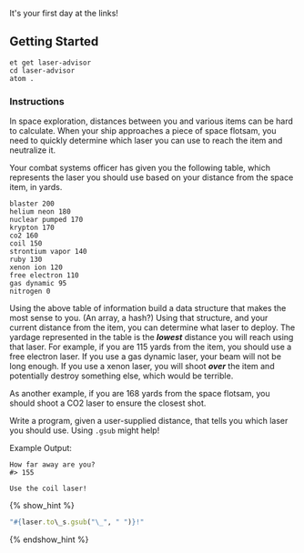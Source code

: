 It's your first day at the links!

## Getting Started

```no-highlight
et get laser-advisor
cd laser-advisor
atom .
```

### Instructions

In space exploration, distances between you and various items can be hard to calculate. When your ship approaches a piece of space flotsam, you need to quickly determine which laser you can use to reach the item and neutralize it.

Your combat systems officer has given you the following table, which represents the laser you should use based on your distance from the space item, in yards.

```no-highlight
blaster 200
helium neon 180
nuclear pumped 170
krypton 170
co2 160
coil 150
strontium vapor 140
ruby 130
xenon ion 120
free electron 110
gas dynamic 95
nitrogen 0
```

Using the above table of information build a data structure that makes the most sense to you. (An array, a hash?) Using that structure, and your current distance from the item, you can determine what laser to deploy.
The yardage represented in the table is the ***lowest*** distance you will reach using that laser.
For example, if you are 115 yards from the item, you should use a free electron laser.
If you use a gas dynamic laser, your beam will not be long enough.
If you use a xenon laser, you will shoot ***over*** the item and potentially destroy something else, which would be terrible.

As another example, if you are 168 yards from the space flotsam, you should shoot a CO2 laser to ensure the closest shot.

Write a program, given a user-supplied distance, that tells you which laser you should use. Using `.gsub` might help!

Example Output:

```no-highlight
How far away are you?
#> 155

Use the coil laser!
```

{% show_hint %}
```ruby
"#{laser.to\_s.gsub("\_", " ")}!"
```
{% endshow_hint %}
